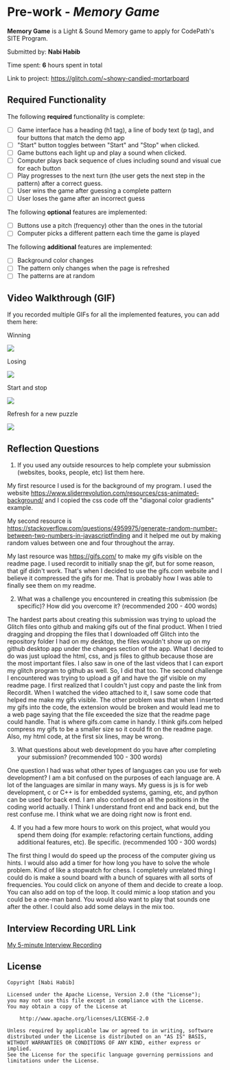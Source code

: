 # Pre-work - *Memory Game*

**Memory Game** is a Light & Sound Memory game to apply for CodePath's SITE Program. 

Submitted by: **Nabi Habib**

Time spent: **6** hours spent in total

Link to project: https://glitch.com/~showy-candied-mortarboard

## Required Functionality

The following **required** functionality is complete:

* [ ] Game interface has a heading (h1 tag), a line of body text (p tag), and four buttons that match the demo app
* [ ] "Start" button toggles between "Start" and "Stop" when clicked. 
* [ ] Game buttons each light up and play a sound when clicked. 
* [ ] Computer plays back sequence of clues including sound and visual cue for each button
* [ ] Play progresses to the next turn (the user gets the next step in the pattern) after a correct guess. 
* [ ] User wins the game after guessing a complete pattern
* [ ] User loses the game after an incorrect guess

The following **optional** features are implemented:

* [ ] Buttons use a pitch (frequency) other than the ones in the tutorial
* [ ] Computer picks a different pattern each time the game is played

The following **additional** features are implemented:

- [ ] Background color changes
- [ ] The pattern only changes when the page is refreshed
- [ ] The patterns are at random

## Video Walkthrough (GIF)

If you recorded multiple GIFs for all the implemented features, you can add them here:

Winning

<img src="https://j.gifs.com/pZoBYV.gif"><br>

Losing

<img src="https://j.gifs.com/16pEwm.gif"><br>

Start and stop

<img src="https://j.gifs.com/nRm7Z7.gif"><br>

Refresh for a new puzzle

<img src="https://j.gifs.com/oZn8YB.gif"><br>


## Reflection Questions
1. If you used any outside resources to help complete your submission (websites, books, people, etc) list them here. 

My first resource I used is for the background of my program. I used the website https://www.sliderrevolution.com/resources/css-animated-background/
and I copied the css code off the "diagonal color gradients" example. 

My second resource is https://stackoverflow.com/questions/4959975/generate-random-number-between-two-numbers-in-javascriptfinding and it helped me out by making random values between one and four throughout the array. 

My last resource was https://gifs.com/ to make my gifs visible on the readme page. I used recordit to initially snap the gif, but for some reason, that gif didn't work. That's when I decided to use the gifs.com website and I believe it compressed the gifs for me. That is probably how I was able to finally see them on my readme. 

2. What was a challenge you encountered in creating this submission (be specific)? How did you overcome it? (recommended 200 - 400 words) 

The hardest parts about creating this submission was trying to upload the Glitch files onto github and making gifs out of the final product. When I tried dragging and dropping the files that I downloaded off Glitch into the repository folder I had on my desktop, the files wouldn't show up on my github desktop app under the changes section of the app. What I decided to do was just upload the html, css, and js files to github because those are the most important files. I also saw in one of the last videos that I can export my glitch program to github as well. So, I did that too. The second challenge I encountered was trying to upload a gif and have the gif visible on my readme page. I first realized that I couldn't just copy and paste the link from Recordit. When I watched the video attached to it, I saw some code that helped me make my gifs visible. The other problem was that when I inserted my gifs into the code, the extension would be broken and would lead me to a web page saying that the file exceeded the size that the readme page could handle. That is where gifs.com came in handy. I think gifs.com helped compress my gifs to be a smaller size so it could fit on the readme page. Also, my html code, at the first six lines, may be wrong.   

3. What questions about web development do you have after completing your submission? (recommended 100 - 300 words) 

One question I had was what other types of languages can you use for web development? I am a bit confused on the purposes of each language are. A lot of the languages are similar in many ways. My guess is js is for web development, c or C++ is for embedded systems, gaming, etc, and python can be used for back end. I am also confused on all the positions in the coding world actually. I Think I understand front end and back end, but the rest confuse me. I think what we are doing right now is front end.

4. If you had a few more hours to work on this project, what would you spend them doing (for example: refactoring certain functions, adding additional features, etc). Be specific. (recommended 100 - 300 words) 

The first thing I would do speed up the process of the computer giving us hints. I would also add a timer for how long you have to solve the whole problem. Kind of like a stopwatch for chess. I completely unrelated thing I could do is make a sound board with a bunch of squares with all sorts of frequencies. You could click on anyone of them and decide to create a loop. You can also add on top of the loop. It could mimic a loop station and you could be a one-man band. You would also want to play that sounds one after the other. I could also add some delays in the mix too.



## Interview Recording URL Link

[My 5-minute Interview Recording](https://www.loom.com/share/bc1f26b60a89426f9daa9e082a954d6b)


## License

    Copyright [Nabi Habib]

    Licensed under the Apache License, Version 2.0 (the "License");
    you may not use this file except in compliance with the License.
    You may obtain a copy of the License at

        http://www.apache.org/licenses/LICENSE-2.0

    Unless required by applicable law or agreed to in writing, software
    distributed under the License is distributed on an "AS IS" BASIS,
    WITHOUT WARRANTIES OR CONDITIONS OF ANY KIND, either express or implied.
    See the License for the specific language governing permissions and
    limitations under the License.
